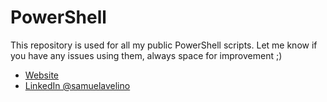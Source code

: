 # PowerShell

This repository is used for all my public PowerShell scripts.
Let me know if you have any issues using them, always space for improvement ;)

* [Website](https://samuelavelino.github.io)
* [LinkedIn @samuelavelino](https://www.linkedin.com/in/samuelavelino)
